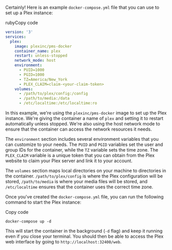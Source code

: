 Certainly! Here is an example `docker-compose.yml` file that you can use to set up a Plex instance:

rubyCopy code

```yaml
version: '3'
services:
  plex:
    image: plexinc/pms-docker
    container_name: plex
    restart: unless-stopped
    network_mode: host
    environment:
      - PUID=1000
      - PGID=1000
      - TZ=America/New_York
      - PLEX_CLAIM=claim-<your-claim-token>
    volumes:
      - /path/to/plex/config:/config
      - /path/to/media:/data
      - /etc/localtime:/etc/localtime:ro
```


In this example, we're using the `plexinc/pms-docker` image to set up the Plex instance. We're giving the container a name of `plex` and setting it to restart automatically unless stopped. We're also using the host network mode to ensure that the container can access the network resources it needs.

The `environment` section includes several environment variables that you can customize to your needs. The `PUID` and `PGID` variables set the user and group IDs for the container, while the `TZ` variable sets the time zone. The `PLEX_CLAIM` variable is a unique token that you can obtain from the Plex website to claim your Plex server and link it to your account.

The `volumes` section maps local directories on your machine to directories in the container. `/path/to/plex/config` is where the Plex configuration will be stored, `/path/to/media` is where your media files will be stored, and `/etc/localtime` ensures that the container uses the correct time zone.

Once you've created the `docker-compose.yml` file, you can run the following command to start the Plex instance:

Copy code

`docker-compose up -d`

This will start the container in the background (`-d` flag) and keep it running even if you close your terminal. You should then be able to access the Plex web interface by going to `http://localhost:32400/web`.